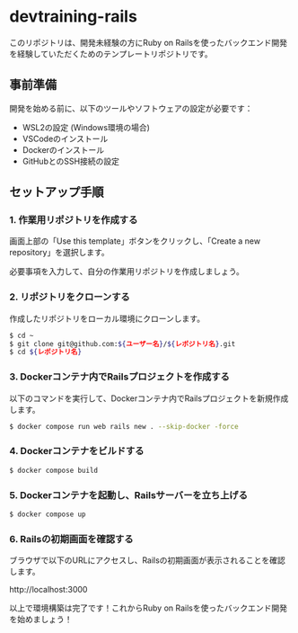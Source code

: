 # devtraining-rails

このリポジトリは、開発未経験の方にRuby on Railsを使ったバックエンド開発を経験していただくためのテンプレートリポジトリです。

## 事前準備

開発を始める前に、以下のツールやソフトウェアの設定が必要です：

- WSL2の設定 (Windows環境の場合)
- VSCodeのインストール
- Dockerのインストール
- GitHubとのSSH接続の設定

## セットアップ手順

### 1. 作業用リポジトリを作成する

画面上部の「Use this template」ボタンをクリックし、「Create a new repository」を選択します。

必要事項を入力して、自分の作業用リポジトリを作成しましょう。

### 2. リポジトリをクローンする

作成したリポジトリをローカル環境にクローンします。

```bash
$ cd ~
$ git clone git@github.com:${ユーザー名}/${レポジトリ名}.git
$ cd ${レポジトリ名}
```

### 3. Dockerコンテナ内でRailsプロジェクトを作成する

以下のコマンドを実行して、Dockerコンテナ内でRailsプロジェクトを新規作成します。

```bash
$ docker compose run web rails new . --skip-docker -force
```

### 4. Dockerコンテナをビルドする

```bash
$ docker compose build
```

### 5. Dockerコンテナを起動し、Railsサーバーを立ち上げる

```bash
$ docker compose up
```

### 6. Railsの初期画面を確認する

ブラウザで以下のURLにアクセスし、Railsの初期画面が表示されることを確認します。

http://localhost:3000

以上で環境構築は完了です！これからRuby on Railsを使ったバックエンド開発を始めましょう！
